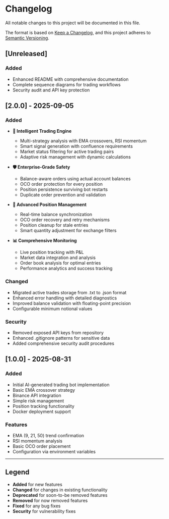 # Changelog

All notable changes to this project will be documented in this file.

The format is based on [Keep a Changelog](https://keepachangelog.com/en/1.0.0/),
and this project adheres to [Semantic Versioning](https://semver.org/spec/v2.0.0.html).

## [Unreleased]

### Added

- Enhanced README with comprehensive documentation
- Complete sequence diagrams for trading workflows
- Security audit and API key protection

## [2.0.0] - 2025-09-05

### Added

- **🧠 Intelligent Trading Engine**

  - Multi-strategy analysis with EMA crossovers, RSI momentum
  - Smart signal generation with confluence requirements
  - Market status filtering for active trading pairs
  - Adaptive risk management with dynamic calculations

- **🛡️ Enterprise-Grade Safety**

  - Balance-aware orders using actual account balances
  - OCO order protection for every position
  - Position persistence surviving bot restarts
  - Duplicate order prevention and validation

- **🔧 Advanced Position Management**

  - Real-time balance synchronization
  - OCO order recovery and retry mechanisms
  - Position cleanup for stale entries
  - Smart quantity adjustment for exchange filters

- **📊 Comprehensive Monitoring**
  - Live position tracking with P&L
  - Market data integration and analysis
  - Order book analysis for optimal entries
  - Performance analytics and success tracking

### Changed

- Migrated active trades storage from .txt to .json format
- Enhanced error handling with detailed diagnostics
- Improved balance validation with floating-point precision
- Configurable minimum notional values

### Security

- Removed exposed API keys from repository
- Enhanced .gitignore patterns for sensitive data
- Added comprehensive security audit procedures

## [1.0.0] - 2025-08-31

### Added

- Initial AI-generated trading bot implementation
- Basic EMA crossover strategy
- Binance API integration
- Simple risk management
- Position tracking functionality
- Docker deployment support

### Features

- EMA (9, 21, 50) trend confirmation
- RSI momentum analysis
- Basic OCO order placement
- Configuration via environment variables

---

## Legend

- **Added** for new features
- **Changed** for changes in existing functionality
- **Deprecated** for soon-to-be removed features
- **Removed** for now removed features
- **Fixed** for any bug fixes
- **Security** for vulnerability fixes
